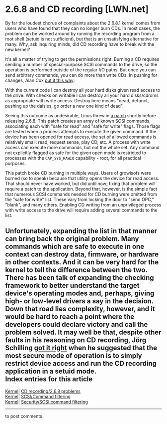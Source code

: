 # 2.6.8 and CD recording [LWN.net]

By far the loudest chorus of complaints about the 2.6.8.1 kernel comes from users who have found that they can no longer burn CDs. In most cases, the problem can be worked around by running the recording program from a root shell (setuid is not sufficient), but that is an unsatisfying alternative for many. Why, ask inquiring minds, did CD recording have to break with the new kernel? 

It's all a matter of trying to get the permissions right. Burning a CD requires sending a number of special-purpose SCSI commands to the drive, so the operation is performed outside of the regular I/O paths. But once you can send arbitrary commands, you can do more than write CDs. In pushing for changes, Alan Cox [put it this way](/Articles/98398/): 

With the current code I can destroy all your hard disks given read access to the drive. With checks on writable I can destroy all your hard disks/cdroms as appropriate with write access. Destroy here means "dead, defunct, pushing up the daisies, go order a new one kind of dead". 

Seeing this outcome as undesirable, Linus threw in [a patch](/Articles/98400/) shortly before releasing 2.6.8. This patch creates an array of known SCSI commands, associating each with "safe for read" and "safe for write" flags. Those flags are tested when a process attempts to execute the given command. If the device has been opened for read access, the set of allowed commands is relatively small: read, request sense, play CD, etc. A process with write access can execute more commands, but not the whole set. Any command not explicitly flagged as safe for the given open mode is restricted to processes with the `CAP_SYS_RAWIO` capability - root, for all practical purposes. 

This patch broke CD burning in multiple ways. Users of growisofs were burned (so to speak) because that utility opens the device for read access. That should never have worked, but did until now; fixing that problem will require a patch to the application. Beyond that, however, is the simple fact that numerous SCSI commands needed for CD burning were omitted from the "safe for write" list. These vary from locking the door to "send OPC," "blank", and many others. Enabling CD writing from an unprivileged process with write access to the drive will require adding several commands to the list. 

Unfortunately, expanding the list in that manner can bring back the original problem. Many commands which are safe to execute in one context can destroy data, firmware, or hardware in other contexts. And it can be very hard for the kernel to tell the difference between the two. There has been talk of expanding the checking framework to better understand the target device's operating modes and, perhaps, giving high- or low-level drivers a say in the decision. Down that road lies complexity, however, and it would be hard to reach a point where the developers could declare victory and call the problem solved. It may well be that, despite other faults in his reasoning on CD recording, Jörg Schilling [got it right](/Articles/98405/) when he suggested that the most secure mode of operation is to simply restrict device access and run the CD recording application in a setuid mode.  
Index entries for this article  
---  
[Kernel](/Kernel/Index)| [CD recording/2.6.8 problems](/Kernel/Index#CD_recording-2.6.8_problems)  
[Kernel](/Kernel/Index)| [SCSI/Command filtering](/Kernel/Index#SCSI-Command_filtering)  
[Kernel](/Kernel/Index)| [Security/SCSI command filtering](/Kernel/Index#Security-SCSI_command_filtering)  
  


* * *

to post comments 
